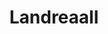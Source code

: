 --- 
title: "Landreaall"
publishdate: "2019-3-28T16:48:46+02:00"
src: "https://365manga.net/manga/landreaall"
image: "https://data.365manga.net/images/thumbnails/24414-landreaall.jpg"
description: "Siscon. Power-phobia. Son of the great General Luccafort. Son of a general. Wether-crown. Fourth-in-line for succession. The titles, accolades, expectations, respect, and envy for DX Luccafort keeps coming. But all he wanted to do was win Marion's hand. Landreaall follows DX, his sister Lon, and his bodyguard/brother Rokkou as they leave their home in the countryside and brace themselves to take on whatever their famous last name brings them."
---